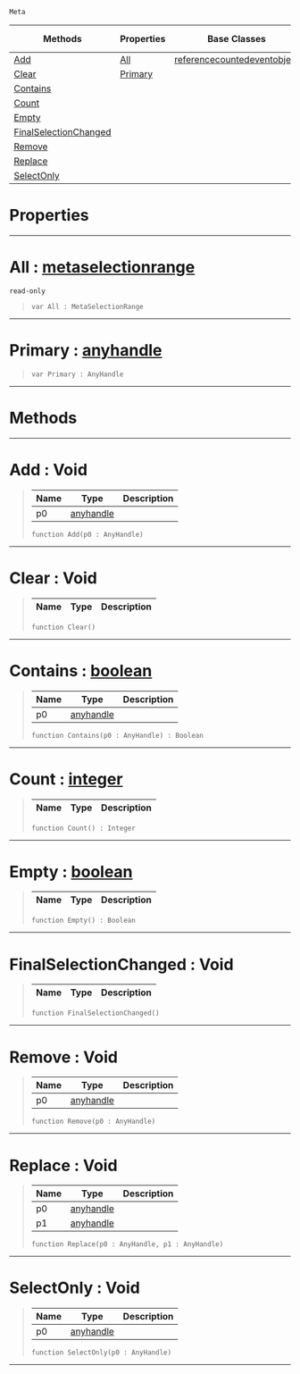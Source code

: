 `Meta`

|Methods|Properties|Base Classes|Derived Classes|
|---|---|---|---|
|[ Add](https://github.com/PlasmaEngine/PlasmaDocs/blob/master/code_reference/class_reference/metaselection.markdown#add-void)|[ All](https://github.com/PlasmaEngine/PlasmaDocs/blob/master/code_reference/class_reference/metaselection.markdown#all-plasma-engine-document)|[referencecountedeventobject](https://github.com/PlasmaEngine/PlasmaDocs/blob/master/code_reference/class_reference/referencecountedeventobject.markdown)| |
|[ Clear](https://github.com/PlasmaEngine/PlasmaDocs/blob/master/code_reference/class_reference/metaselection.markdown#clear-void)|[ Primary](https://github.com/PlasmaEngine/PlasmaDocs/blob/master/code_reference/class_reference/metaselection.markdown#primary-plasma-engine-docu)| | |
|[ Contains](https://github.com/PlasmaEngine/PlasmaDocs/blob/master/code_reference/class_reference/metaselection.markdown#contains-plasma-engine-doc)| | | |
|[ Count](https://github.com/PlasmaEngine/PlasmaDocs/blob/master/code_reference/class_reference/metaselection.markdown#count-plasma-engine-docume)| | | |
|[ Empty](https://github.com/PlasmaEngine/PlasmaDocs/blob/master/code_reference/class_reference/metaselection.markdown#empty-plasma-engine-docume)| | | |
|[ FinalSelectionChanged](https://github.com/PlasmaEngine/PlasmaDocs/blob/master/code_reference/class_reference/metaselection.markdown#finalselectionchanged-vo)| | | |
|[ Remove](https://github.com/PlasmaEngine/PlasmaDocs/blob/master/code_reference/class_reference/metaselection.markdown#remove-void)| | | |
|[ Replace](https://github.com/PlasmaEngine/PlasmaDocs/blob/master/code_reference/class_reference/metaselection.markdown#replace-void)| | | |
|[ SelectOnly](https://github.com/PlasmaEngine/PlasmaDocs/blob/master/code_reference/class_reference/metaselection.markdown#selectonly-void)| | | |


 #  Properties


---  
 #  All : [metaselectionrange](https://github.com/PlasmaEngine/PlasmaDocs/blob/master/code_reference/class_reference/metaselectionrange.markdown)

 `read-only`

> 
> ``` lang=cpp, name=Lightning
> var All : MetaSelectionRange


---  
 #  Primary : [anyhandle](https://github.com/PlasmaEngine/PlasmaDocs/blob/master/code_reference/lightning_base_types/anyhandle.markdown)

> 
> ``` lang=cpp, name=Lightning
> var Primary : AnyHandle


---  
 #  Methods


---  
 #  Add : Void

> 
> |Name|Type|Description|
> |---|---|---|
> |p0|[anyhandle](https://github.com/PlasmaEngine/PlasmaDocs/blob/master/code_reference/lightning_base_types/anyhandle.markdown)| |
> ``` lang=cpp, name=Lightning
> function Add(p0 : AnyHandle)
> ``` 


---  
 #  Clear : Void

> 
> |Name|Type|Description|
> |---|---|---|
> ``` lang=cpp, name=Lightning
> function Clear()
> ``` 


---  
 #  Contains : [boolean](https://github.com/PlasmaEngine/PlasmaDocs/blob/master/code_reference/lightning_base_types/boolean.markdown)

> 
> |Name|Type|Description|
> |---|---|---|
> |p0|[anyhandle](https://github.com/PlasmaEngine/PlasmaDocs/blob/master/code_reference/lightning_base_types/anyhandle.markdown)| |
> ``` lang=cpp, name=Lightning
> function Contains(p0 : AnyHandle) : Boolean
> ``` 


---  
 #  Count : [integer](https://github.com/PlasmaEngine/PlasmaDocs/blob/master/code_reference/lightning_base_types/integer.markdown)

> 
> |Name|Type|Description|
> |---|---|---|
> ``` lang=cpp, name=Lightning
> function Count() : Integer
> ``` 


---  
 #  Empty : [boolean](https://github.com/PlasmaEngine/PlasmaDocs/blob/master/code_reference/lightning_base_types/boolean.markdown)

> 
> |Name|Type|Description|
> |---|---|---|
> ``` lang=cpp, name=Lightning
> function Empty() : Boolean
> ``` 


---  
 #  FinalSelectionChanged : Void

> 
> |Name|Type|Description|
> |---|---|---|
> ``` lang=cpp, name=Lightning
> function FinalSelectionChanged()
> ``` 


---  
 #  Remove : Void

> 
> |Name|Type|Description|
> |---|---|---|
> |p0|[anyhandle](https://github.com/PlasmaEngine/PlasmaDocs/blob/master/code_reference/lightning_base_types/anyhandle.markdown)| |
> ``` lang=cpp, name=Lightning
> function Remove(p0 : AnyHandle)
> ``` 


---  
 #  Replace : Void

> 
> |Name|Type|Description|
> |---|---|---|
> |p0|[anyhandle](https://github.com/PlasmaEngine/PlasmaDocs/blob/master/code_reference/lightning_base_types/anyhandle.markdown)| |
> |p1|[anyhandle](https://github.com/PlasmaEngine/PlasmaDocs/blob/master/code_reference/lightning_base_types/anyhandle.markdown)| |
> ``` lang=cpp, name=Lightning
> function Replace(p0 : AnyHandle, p1 : AnyHandle)
> ``` 


---  
 #  SelectOnly : Void

> 
> |Name|Type|Description|
> |---|---|---|
> |p0|[anyhandle](https://github.com/PlasmaEngine/PlasmaDocs/blob/master/code_reference/lightning_base_types/anyhandle.markdown)| |
> ``` lang=cpp, name=Lightning
> function SelectOnly(p0 : AnyHandle)
> ``` 


---  
 

 
